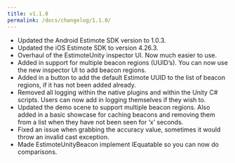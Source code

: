 ```yaml
---
title: v1.1.0
permalink: /docs/changelog/1.1.0/
---
```


* Updated the Android Estimote SDK version to 1.0.3.
* Updated the iOS Estimote SDK to version 4.26.3.
* Overhaul of the EstimoteUnity inspector UI. Now much easier to use.
* Added in support for multiple beacon regions (UUID’s). You can now use the new inspector UI to add beacon regions.
* Added in a button to add the default Estimote UUID to the list of beacon regions, if it has not been added already.
* Removed all logging within the native plugins and within the Unity C# scripts. Users can now add in logging themselves if they wish to.
* Updated the demo scene to support multiple beacon regions. Also added in a basic showcase for caching beacons and removing them from a list when they have not been seen for ‘x’ seconds.
* Fixed an issue when grabbing the accuracy value, sometimes it would throw an invalid cast exception.
* Made EstimoteUnityBeacon implement IEquatable so you can now do comparisons.
